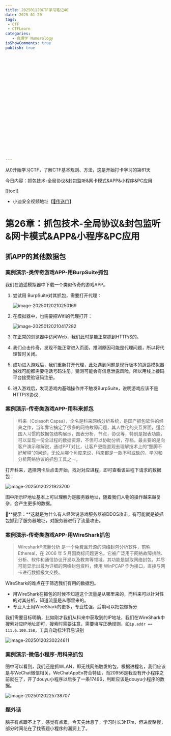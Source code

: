 ```yaml
---
title: 202501120CTF学习笔记46
date: 2025-01-20
tags:
 - CTF
 - CTFLearn
categories:
   - 命理学 Numerology
isShowComments: true
publish: true
























---
```


<Boxx/>

从0开始学习CTF，了解CTF基本规则、方法，这是开始打卡学习的第61天

今日内容：抓包技术-全局协议&封包监听&网卡模式&APP&小程序&PC应用

[[toc]]

- 小迪安全视频地址【[🔗传送门]([https://www.bilibili.com/video/BV123yAYMEwb/)】

<!-- more -->

# 第26章：抓包技术-全局协议&封包监听&网卡模式&APP&小程序&PC应用

## 抓APP的其他数据包

### 案例演示-类传奇游戏APP-用BurpSuite抓包

我们在逍遥模拟器中下载一个类似传奇的游戏APP。

1. 尝试用 BurpSuite对其抓包，需要打开代理：

   ![image-20250120210250169](/img/ctfLearn/image-20250120210250169.png)

2. 在模拟器中，也需要把Wifi的代理打开：

   ![image-20250120210417282](/img/ctfLearn/image-20250120210417282.png)

3. 在正常的浏览器中访问Web，我们此时是能正常抓到HTTP/S的。

4. 我们点击传奇，发现不能正常进入页面，推测原因可能是代理问题，所以将代理暂时关闭。

5. 成功进入游戏后，我们重新打开代理，此处遇到问题是现行版本的逍遥模拟器游戏可能都需要电话号码注册，猜测可能会有信息泄露风险，所以用线上接码平台接受验证码注册。

6. 进入游戏后，发现游戏内基础操作并不触发BurpSuite，说明游戏应该不是HTTP/S协议



### 案例演示-传奇类游戏APP-用科来抓包

> 科来（Colasoft Capsa），全名是科来网络分析系统，是国产抓包软件的经典之作，当年靠它搞定了很多的网络故障问题，其人性化的交互界面，适合国人习惯的数据包结构展示，图表分析，节点，协议等，特别是报表功能，可以呈现一份全过程的数据资源，不但可以协助分析，存档，最主要的是向客户演示和解说，通过PPT对比，让客户更能直观去理解技术上的“蹩脚不好解释”的问题，无论从哪个角度来说，科来都是一款不可或缺的，学习和分析网络协议的抓包工具之一。

打开科来，选择网卡后点击开始，找对对应进程，即可查看该进程下请求的数据包：

![image-20250120221923700](/img/ctfLearn/image-20250120221923700.png)

图中所示IP地址基本上可以理解为是服务器地址，随着我们人物的操作越来越复杂，会产生更多的数据。

📓**提示：**这就是为什么有人经常说游戏服务器被DDOS攻击，有可能就是被抓包抓到了服务器地址，对服务器进行了流量攻击。



### 案例演示-传奇类游戏APP-用WireShark抓包

> Wireshark®流量分析 是一个免费且开源的网络封包分析软件，前称 Ethereal，在 2006 年 5 月因商标问题更名。它被广泛用于网络故障排除、分析、软件和通信协议开发以及教育等领域。其功能是撷取网络封包，并尽可能显示出最为详细的网络封包资料，使用 WinPCAP 作为接口，直接与网卡进行数据报文交换。

WireShark的难点在于筛选我们有用的数据包。

- 用WireShark在抓包的时候不知道这个流量是从哪里来的，而科来可以针对性的对其分析，知道流量是从哪里来的。
- 专业人士用WireShark的更多，专业性强，后期可以把包做拆分

我们需要目标明确，比如刚才我们从科来中获取到的IP地址，我们在WireShark中搜索对应IP地址即可，搜索时需要注意，需要填写正确规则，如`ip.addr == 111.6.100.158`，工具自动标注容易识别

![image-20250120230224611](/img/ctfLearn/image-20250120230224611.png)



### 案例演示-微信小程序-用科来抓包

图中可以看到，我们还是抓WLAN，即无线网络触发的包，根据进程名，我们应该是与WeChat微信相关，WeChatAppEx符合特征，而20956是我没有开小程序之前就在了，开了douyu小程序以后多了一条17496，判断应该是douyu小程序的数据。

![image-20250120225738707](/img/ctfLearn/image-20250120225738707.png)



### 题外话

脑子有点跟不上了，感觉有点累，今天先休息了，学习时长3h17m，但进度略慢，部分时间花在了找答题小程序的漏洞上了。